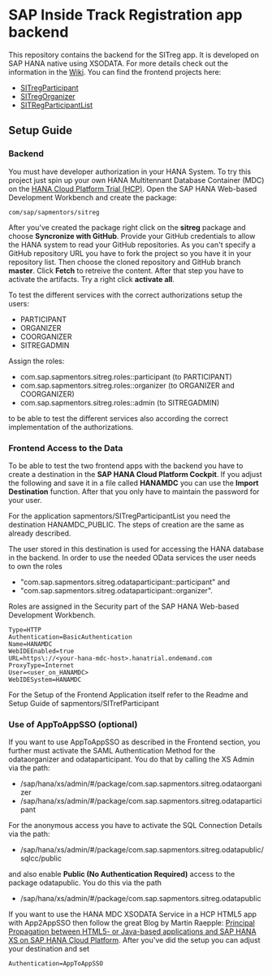 # SAP Inside Track Registration app backend

This repository contains the backend for the SITreg app. It is developed on SAP HANA native using XSODATA. For more details check out the information in the [Wiki](https://github.com/sapmentors/SITreg/wiki). You can find the frontend projects here:

* [SITregParticipant](https://github.com/sapmentors/SITregParticipant)
* [SITregOrganizer](https://github.com/sapmentors/SITregOrganizer)
* [SITRegParticipantList](https://github.com/sapmentors/SITRegParticipantList)

## Setup Guide

### Backend

You must have developer authorization in your HANA System. To try this project just spin up your own HANA Multitennant Database Container (MDC) on the [HANA Cloud Platform Trial (HCP)](https://hcp.sap.com/). Open the SAP HANA Web-based Development Workbench and create the package:

    com/sap/sapmentors/sitreg

After you've created the package right click on the **sitreg** package and choose **Syncronize with GitHub**. Provide your GitHub credentials to allow the HANA system to read your GitHub repositories. As you can't specify a GitHub repository URL you have to fork the project so you have it in your repository list. Then choose the cloned repository and GitHub branch **master**. Click **Fetch** to retreive the content. After that step you have to activate the artifacts. Try a right click **activate all**.

To test the different services with the correct authorizations setup the users: 

* PARTICIPANT 
* ORGANIZER
* COORGANIZER
* SITREGADMIN
 
Assign the roles:

* com.sap.sapmentors.sitreg.roles::participant (to PARTICIPANT)
* com.sap.sapmentors.sitreg.roles::organizer (to ORGANIZER and COORGANIZER)
* com.sap.sapmentors.sitreg.roles::admin (to SITREGADMIN)

to be able to test the different services also according the correct implementation of the authorizations.



### Frontend Access to the Data

To be able to test the two frontend apps with the backend you have to create a destination in the **SAP HANA Cloud Platform Cockpit**. If you adjust the following and save it in a file called **HANAMDC** you can use the **Import Destination** function. After that you only have to maintain the password for your user.

For the application sapmentors/SITregParticipantList you need the destination HANAMDC_PUBLIC. The steps of creation are the same as already described.

The user stored in this destination is used for accessing the HANA database in the backend. In order to use the needed OData services the user needs to own the roles 
* "com.sap.sapmentors.sitreg.odataparticipant::participant" and 
* "com.sap.sapmentors.sitreg.odataparticipant::organizer". 

Roles are assigned in the Security part of the SAP HANA Web-based Development Workbench.

```
Type=HTTP
Authentication=BasicAuthentication
Name=HANAMDC
WebIDEEnabled=true
URL=https\://<your-hana-mdc-host>.hanatrial.ondemand.com
ProxyType=Internet
User=<user_on_HANAMDC>
WebIDESystem=HANAMDC
```

For the Setup of the Frontend Application itself refer to the Readme and Setup Guide of sapmentors/SITrefParticipant

### Use of AppToAppSSO (optional)
If you want to use AppToAppSSO as described in the Frontend section, you further must activate the SAML Authentication Method for the odataorganizer and odataparticipant. You do that by calling the XS Admin via the path:

* /sap/hana/xs/admin/#/package/com.sap.sapmentors.sitreg.odataorganizer
* /sap/hana/xs/admin/#/package/com.sap.sapmentors.sitreg.odataparticipant 
 
For the anonymous access you have to activate the SQL Connection Details via the path:

* /sap/hana/xs/admin/#/package/com.sap.sapmentors.sitreg.odatapublic/sqlcc/public

and also enable **Public (No Authentication Required)** access to the package odatapublic. You do this via the path

* /sap/hana/xs/admin/#/package/com.sap.sapmentors.sitreg.odatapublic

If you want to use the HANA MDC XSODATA Service in a HCP HTML5 app with App2AppSSO then follow the great Blog by Martin Raepple: [Principal Propagation between HTML5- or Java-based applications and SAP HANA XS on SAP HANA Cloud Platform](http://scn.sap.com/community/developer-center/cloud-platform/blog/2016/03/21/principal-propagation-between-html5-and-sap-hana-xs-on-sap-hana-cloud-platform). After you've did the setup you can adjust your destination and set

```
Authentication=AppToAppSSO
```
